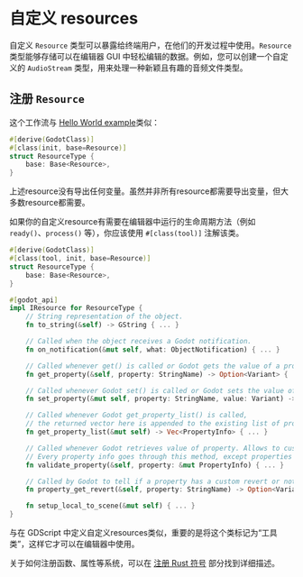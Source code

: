 <!--
  ~ Copyright (c) godot-rust; Bromeon and contributors.
  ~ This Source Code Form is subject to the terms of the Mozilla Public
  ~ License, v. 2.0. If a copy of the MPL was not distributed with this
  ~ file, You can obtain one at https://mozilla.org/MPL/2.0/.
-->

# 自定义 resources

自定义 `Resource` 类型可以暴露给终端用户，在他们的开发过程中使用。`Resource` 类型能够存储可以在编辑器 GUI 中轻松编辑的数据。例如，您可以创建一个自定义的 `AudioStream` 类型，用来处理一种新颖且有趣的音频文件类型。


## 注册 `Resource`

这个工作流与  [Hello World example][hello]类似：

```rust
#[derive(GodotClass)]
#[class(init, base=Resource)]
struct ResourceType {
    base: Base<Resource>,
}
```

上述resource没有导出任何变量。虽然并非所有resource都需要导出变量，但大多数resource都需要。

如果你的自定义resource有需要在编辑器中运行的生命周期方法（例如 `ready()`、`process()` 等），你应该使用 `#[class(tool)]` 注解该类。

```rust
#[derive(GodotClass)]
#[class(tool, init, base=Resource)]
struct ResourceType {
    base: Base<Resource>,
}

#[godot_api]
impl IResource for ResourceType {
    // String representation of the object.
    fn to_string(&self) -> GString { ... }

    // Called when the object receives a Godot notification.
    fn on_notification(&mut self, what: ObjectNotification) { ... }

    // Called whenever get() is called or Godot gets the value of a property.
    fn get_property(&self, property: StringName) -> Option<Variant> { ... }

    // Called whenever Godot set() is called or Godot sets the value of a property.
    fn set_property(&mut self, property: StringName, value: Variant) -> bool { ... }

    // Called whenever Godot get_property_list() is called,
    // the returned vector here is appended to the existing list of properties.
    fn get_property_list(&mut self) -> Vec<PropertyInfo> { ... }

    // Called whenever Godot retrieves value of property. Allows to customize existing properties.
    // Every property info goes through this method, except properties added with get_property_list().
    fn validate_property(&self, property: &mut PropertyInfo) { ... }

    // Called by Godot to tell if a property has a custom revert or not.
    fn property_get_revert(&self, property: StringName) -> Option<Variant> { ... }

    fn setup_local_to_scene(&mut self) { ... }
}
```

与在 GDScript 中定义自定义resources类似，重要的是将这个类标记为“工具类”，这样它才可以在编辑器中使用。

关于如何注册函数、属性等系统，可以在 [注册 Rust 符号][register] 部分找到详细描述。


[hello]: ../intro/hello-world.md
[register]: ../register/index.html

